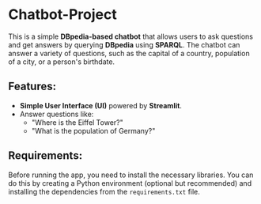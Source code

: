 # Chatbot-Project

This is a simple **DBpedia-based chatbot** that allows users to ask questions and get answers by querying **DBpedia** using **SPARQL**. The chatbot can answer a variety of questions, such as the capital of a country, population of a city, or a person's birthdate.

## Features:
- **Simple User Interface (UI)** powered by **Streamlit**.
- Answer questions like:
  - "Where is the Eiffel Tower?"
  - "What is the population of Germany?"

## Requirements:
Before running the app, you need to install the necessary libraries. You can do this by creating a Python environment (optional but recommended) and installing the dependencies from the `requirements.txt` file.
